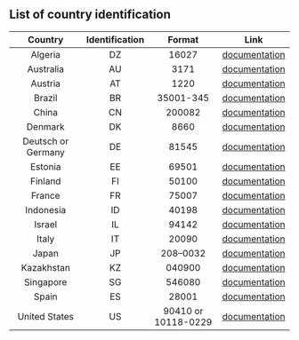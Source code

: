 ## List of country identification

| Country | Identification | Format | Link |
|:-------:|:------------:|:-----------:|:-----------:|
| Algeria | DZ | 16027 | [documentation](http://www.upu.int/fileadmin/documentsFiles/activities/addressingUnit/dzaEn.pdf) |
| Australia | AU | 3171 | [documentation](http://www.upu.int/fileadmin/documentsFiles/activities/addressingUnit/ausEn.pdf) |
| Austria | AT | 1220 | [documentation](http://www.upu.int/fileadmin/documentsFiles/activities/addressingUnit/autEn.pdf) |
| Brazil | BR | 35001-345 | [documentation](http://www.upu.int/fileadmin/documentsFiles/activities/addressingUnit/braEn.pdf) |
| China | CN | 200082 | [documentation](http://www.upu.int/fileadmin/documentsFiles/activities/addressingUnit/chnEn.pdf) |
| Denmark | DK | 8660 | [documentation](http://www.upu.int/fileadmin/documentsFiles/activities/addressingUnit/dnkEn.pdf) |
| Deutsch or Germany | DE | 81545 | [documentation](http://www.upu.int/fileadmin/documentsFiles/activities/addressingUnit/deuEn.pdf) |
| Estonia | EE | 69501 | [documentation](http://www.upu.int/fileadmin/documentsFiles/activities/addressingUnit/estEn.pdf) |
| Finland | FI | 50100 | [documentation](http://www.upu.int/fileadmin/documentsFiles/activities/addressingUnit/finEn.pdf) |
| France | FR | 75007 | [documentation](http://www.upu.int/fileadmin/documentsFiles/activities/addressingUnit/fraEn.pdf) |
| Indonesia | ID | 40198 | [documentation](http://www.upu.int/fileadmin/documentsFiles/activities/addressingUnit/idnEn.pdf) |
| Israel | IL | 94142 | [documentation](http://www.upu.int/fileadmin/documentsFiles/activities/addressingUnit/isrEn.pdf) |
| Italy | IT | 20090 | [documentation](http://www.upu.int/fileadmin/documentsFiles/activities/addressingUnit/itaEn.pdf) |
| Japan | JP | 208–0032 | [documentation](http://www.upu.int/fileadmin/documentsFiles/activities/addressingUnit/jpnEn.pdf) |
| Kazakhstan | KZ | 040900 | [documentation](http://www.upu.int/fileadmin/documentsFiles/activities/addressingUnit/kazEn.pdf) |
| Singapore | SG | 546080 | [documentation](http://www.upu.int/fileadmin/documentsFiles/activities/addressingUnit/sgpEn.pdf) |
| Spain | ES | 28001 | [documentation](http://www.upu.int/fileadmin/documentsFiles/activities/addressingUnit/espEn.pdf) |
| United States | US | 90410 or 10118-0229 | [documentation](http://www.upu.int/fileadmin/documentsFiles/activities/addressingUnit/usaEn.pdf) |
